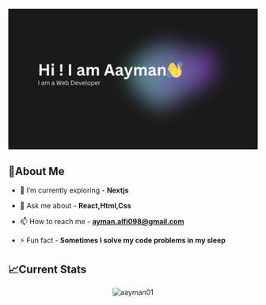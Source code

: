 ![logo](https://github.com/aayman01/aayman01/blob/main/banner.png)
## 📌About Me
- 🌱 I’m currently exploring - **Nextjs**

- 💬 Ask me about - **React,Html,Css**

- 📫 How to reach me - **ayman.alfi098@gmail.com**

- ⚡ Fun fact - **Sometimes I solve my code problems in my sleep**
## 📈Current Stats
<p align="center"><img align="center" href="https://git.io/streak-stats"><img src="https://streak-stats.demolab.com?user=aayman01&theme=tokyonight&card_width=600&card_height=250" alt="aayman01" /></p>
